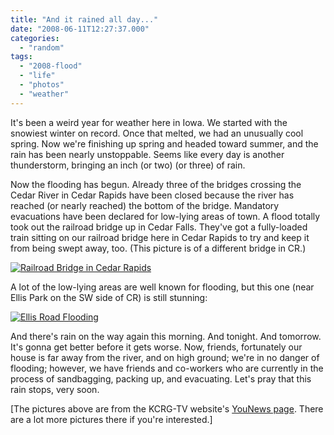 ```yaml
---
title: "And it rained all day..."
date: "2008-06-11T12:27:37.000"
categories: 
  - "random"
tags: 
  - "2008-flood"
  - "life"
  - "photos"
  - "weather"
---
```


It's been a weird year for weather here in Iowa. We started with the snowiest winter on record. Once that melted, we had an unusually cool spring. Now we're finishing up spring and headed toward summer, and the rain has been nearly unstoppable. Seems like every day is another thunderstorm, bringing an inch (or two) (or three) of rain.

Now the flooding has begun. Already three of the bridges crossing the Cedar River in Cedar Rapids have been closed because the river has reached (or nearly reached) the bottom of the bridge. Mandatory evacuations have been declared for low-lying areas of town. A flood totally took out the railroad bridge up in Cedar Falls. They've got a fully-loaded train sitting on our railroad bridge here in Cedar Rapids to try and keep it from being swept away, too. (This picture is of a different bridge in CR.)

[![](http://www.chrishubbs.com/wordpress/wp-content/uploads/2008/06/100_1173-1.jpg "Railroad Bridge in Cedar Rapids")](http://www.kcrg.com/younews/19734334.html?img=1&mg=t)

A lot of the low-lying areas are well known for flooding, but this one (near Ellis Park on the SW side of CR) is still stunning:

[![](http://www.chrishubbs.com/wordpress/wp-content/uploads/2008/06/100_1197-2-300x225.jpg "Ellis Road Flooding")](http://www.kcrg.com/younews/19734334.html?img=3&mg=t)

And there's rain on the way again this morning. And tonight. And tomorrow. It's gonna get better before it gets worse. Now, friends, fortunately our house is far away from the river, and on high ground; we're in no danger of flooding; however, we have friends and co-workers who are currently in the process of sandbagging, packing up, and evacuating. Let's pray that this rain stops, very soon.

\[The pictures above are from the KCRG-TV website's [YouNews page](http://www.kcrg.com/younews?cid=71591). There are a lot more pictures there if you're interested.\]

